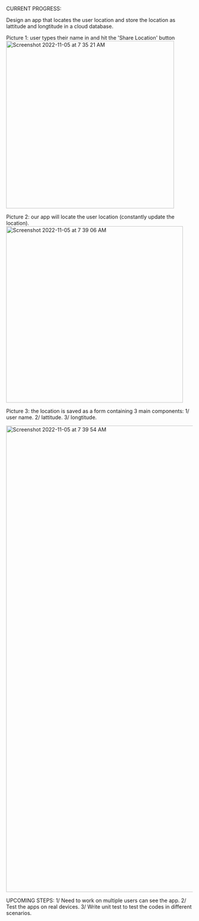 CURRENT PROGRESS:

Design an app that locates the user location and store the location as lattitude and longtitude in a cloud database. 

Picture 1: user types their name in and hit the 'Share Location' button
<img width="453" alt="Screenshot 2022-11-05 at 7 35 21 AM" src="https://user-images.githubusercontent.com/96477325/200120368-c915517c-92fc-4642-93d5-b38ef89fe7c9.png">


Picture 2: our app will locate the user location (constantly update the location).
<img width="477" alt="Screenshot 2022-11-05 at 7 39 06 AM" src="https://user-images.githubusercontent.com/96477325/200120263-e7dbdd4f-761a-41cf-8ca5-fab4da512e51.png">

Picture 3: the location is saved as a form containing 3 main components:
1/ user name.
2/ lattitude.
3/ longtitude.

<img width="1261" alt="Screenshot 2022-11-05 at 7 39 54 AM" src="https://user-images.githubusercontent.com/96477325/200120296-04ab30cf-3dbe-4cba-9c6e-4d7538bb1161.png">


UPCOMING STEPS:
1/ Need to work on multiple users can see the app.
2/ Test the apps on real devices.
3/ Write unit test to test the codes in different scenarios. 
